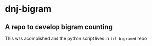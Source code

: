 # dnj-bigram
A repo to develop bigram counting
---
This was acomplished and the python script lives in `tcf-bigramed` repo
